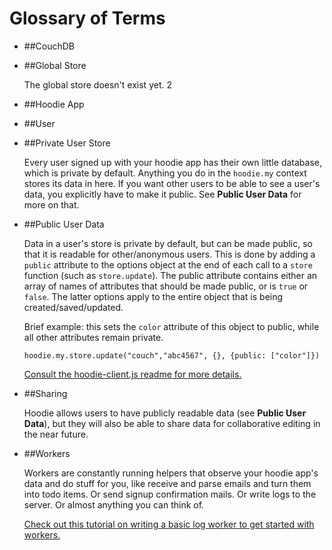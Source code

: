 # Glossary of Terms

* ##CouchDB

* ##Global Store

	The global store doesn't exist yet. 2

* ##Hoodie App

* ##User

* ##Private User Store

	Every user signed up with your hoodie app has their own little database, which is private by default. Anything you do in the `hoodie.my` context stores its data in here. If you want other users to be able to see a user's data, you explicitly have to make it public. See **Public User Data** for more on that. 

* ##Public User Data

	Data in a user's store is private by default, but can be made public, so that it is readable for other/anonymous users. This is done by adding a `public` attribute to the options object at the end of each call to a `store` function (such as `store.update`). The public attribute contains either an array of  names of attributes that should be made public, or is `true` or `false`. The latter options apply to the entire object that is being created/saved/updated. 

	Brief example: this sets the `color` attribute of this object to public, while all other attributes remain private.

	`hoodie.my.store.update("couch","abc4567", {}, {public: ["color"]})`

	[Consult the hoodie-client.js readme for more details.](https://github.com/hoodiehq/hoodie-client.js/blob/b790bb09613e25b907af0e10a444cdcee98d910b/README.md)

* ##Sharing

	Hoodie allows users to have publicly readable data (see **Public User Data**), but they will also be able to share data for collaborative editing in the near future. 

* ##Workers

	Workers are constantly running helpers that observe your hoodie app's data and do stuff for you, like receive and parse emails and turn them into todo items. Or send signup confirmation mails. Or write logs to the server. Or almost anything you can think of. 

	[Check out this tutorial on writing a basic log worker to get started with workers.](https://github.com/hoodiehq/documentation/blob/master/worker.md)	


